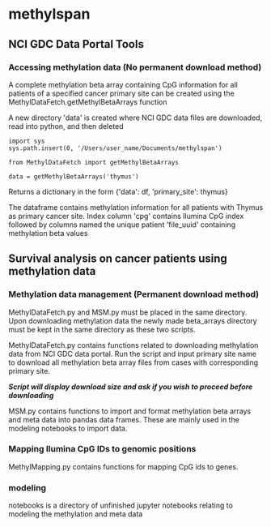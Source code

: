 # methylspan

## NCI GDC Data Portal Tools

### Accessing methylation data (No permanent download method)

A complete methylation beta array containing CpG information for all patients of a specified cancer primary site can be created using the MethylDataFetch.getMethylBetaArrays function

A new directory 'data' is created where NCI GDC data files are downloaded, read into python, and then deleted

```
import sys
sys.path.insert(0, '/Users/user_name/Documents/methylspan')

from MethylDataFetch import getMethylBetaArrays

data = getMethylBetaArrays('thymus')
```
Returns a dictionary in the form {'data': df, 'primary_site': thymus}

The dataframe contains methylation information for all patients with Thymus as primary cancer site. Index column 'cpg' contains Ilumina CpG index followed by columns named the unique patient 'file_uuid' containing methylation beta values 

## Survival analysis on cancer patients using methylation data

### Methylation data management (Permanent download method)

MethylDataFetch.py and MSM.py must be placed in the same directory. Upon downloading methylation data the newly made beta_arrays directory must be kept in the same directory as these two scripts.

MethylDataFetch.py contains functions related to downloading methylation data from NCI GDC data portal. 
Run the script and input primary site name to download all methylation beta array files from cases with corresponding primary site.

**_Script will display download size and ask if you wish to proceed before downloading_**

MSM.py contains functions to import and format methylation beta arrays and meta data into pandas data frames. These are mainly used in the modeling notebooks to import data.


### Mapping Ilumina CpG IDs to genomic positions

MethylMapping.py contains functions for mapping CpG ids to genes.


### modeling 

notebooks is a directory of unfinished jupyter notebooks relating to modeling the methylation and meta data
